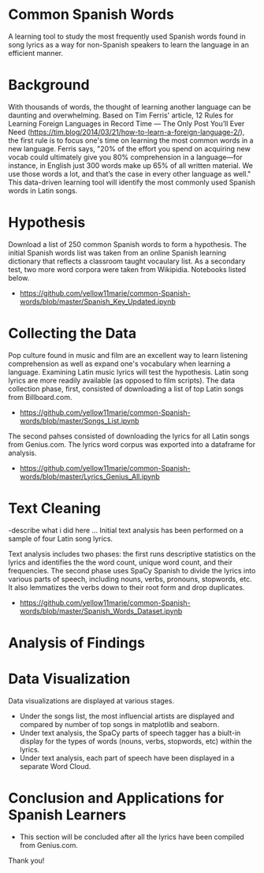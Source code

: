 # Common Spanish Words
A learning tool to study the most frequently used Spanish words found in song lyrics as a way for non-Spanish speakers to learn the language in an efficient manner.

# Background
With thousands of words, the thought of learning another language can be daunting and overwhelming. Based on Tim Ferris' article, 12 Rules for Learning Foreign Languages in Record Time — The Only Post You’ll Ever Need (https://tim.blog/2014/03/21/how-to-learn-a-foreign-language-2/), the first rule is to focus one's time on learning the most common words in a new language. Ferris says, "20% of the effort you spend on acquiring new vocab could ultimately give you 80% comprehension in a language—for instance, in English just 300 words make up 65% of all written material. We use those words a lot, and that’s the case in every other language as well." This data-driven learning tool will identify the most commonly used Spanish words in Latin songs.

# Hypothesis 
Download a list of 250 common Spanish words to form a hypothesis. The initial Spanish words list was taken from an online Spanish learning dictionary that reflects a classroom taught vocaulary list. As a secondary test, two more word corpora were taken from Wikipidia. Notebooks listed below.
- https://github.com/yellow11marie/common-Spanish-words/blob/master/Spanish_Key_Updated.ipynb

# Collecting the Data 
Pop culture found in music and film are an excellent way to learn listening comprehension as well as expand one's vocabulary when learning a language. Examining Latin music lyrics will test the hypothesis. Latin song lyrics are more readily available (as opposed to film scripts). The data collection phase, first, consisted of downloading a list of top Latin songs from Billboard.com. 
- https://github.com/yellow11marie/common-Spanish-words/blob/master/Songs_List.ipynb

The second pahses consisted of downloading the lyrics for all Latin songs from Genius.com. The lyrics word corpus was exported into a dataframe for analysis. 
- https://github.com/yellow11marie/common-Spanish-words/blob/master/Lyrics_Genius_All.ipynb

# Text Cleaning 
-describe what i did here ...
Initial text analysis has been performed on a sample of four Latin song lyrics. 

Text analysis includes two phases: the first runs descriptive statistics on the lyrics and identifies the the word count, unique word count, and their frequencies. The second phase uses SpaCy Spanish to divide the lyrics into various parts of speech, including nouns, verbs, pronouns, stopwords, etc. It also lemmatizes the verbs down to their root form and drop duplicates.
- https://github.com/yellow11marie/common-Spanish-words/blob/master/Spanish_Words_Dataset.ipynb 

# Analysis of Findings

# Data Visualization
Data visualizations are displayed at various stages. 
- Under the songs list, the most influencial artists are displayed and compared by number of top songs in matplotlib and seaborn.
- Under text analysis, the SpaCy parts of speech tagger has a biult-in display for the types of words (nouns, verbs, stopwords, etc) within the lyrics. 
- Under text analysis, each part of speech have been displayed in a separate Word Cloud.

# Conclusion and Applications for Spanish Learners
- This section will be concluded after all the lyrics have been compiled from Genius.com.

Thank you!

